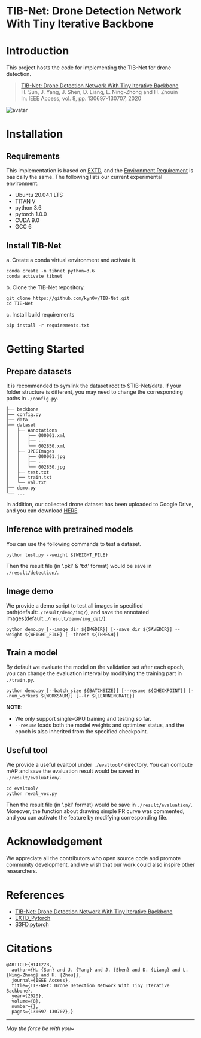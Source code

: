 # TIB-Net: Drone Detection Network With Tiny Iterative Backbone

# Introduction

This project hosts the code for implementing the TIB-Net for drone detection.
>[TIB-Net: Drone Detection Network With Tiny Iterative Backbone](https://ieeexplore.ieee.org/document/9141228)  
>H. Sun, J. Yang, J. Shen, D. Liang, L. Ning-Zhong and H. Zhouin  
>In: IEEE Access, vol. 8, pp. 130697-130707, 2020

![avatar](https://github.com/kyn0v/TIB-Net/blob/master/result/demo/img_det/display.jpg)

# Installation

## Requirements

This implementation is based on [EXTD](https://github.com/clovaai/EXTD_Pytorch), and the [Environment Requirement](https://github.com/clovaai/EXTD_Pytorch#requirement) is basically the same. The following lists our current experimental environment:
* Ubuntu 20.04.1 LTS
* TITAN V
* python 3.6
* pytorch 1.0.0
* CUDA 9.0
* GCC 6

## Install TIB-Net

a. Create a conda virtual environment and activate it.
```shell
conda create -n tibnet python=3.6  
conda activate tibnet
```
b. Clone the TIB-Net repository.
```shell
git clone https://github.com/kyn0v/TIB-Net.git
cd TIB-Net
```

c. Install build requirements
```shell
pip install -r requirements.txt
```

# Getting Started

## Prepare datasets

It is recommended to symlink the dataset root to $TIB-Net/data. If your folder structure is different, you may need to change the corresponding paths in `./config.py`.
```
├── backbone
├── config.py
├── data
├── dataset 
│   ├── Annotations
│   │   ├── 000001.xml
│   │   ├── ...
│   │   └── 002850.xml
│   ├── JPEGImages
│   │   ├── 000001.jpg
│   │   ├── ...
│   │   └── 002850.jpg
│   ├── test.txt
│   ├── train.txt
│   └── val.txt
├── demo.py
└── ...
```
In addition, our collected drone dataset has been uploaded to Google Drive, and you can download [HERE](https://drive.google.com/drive/folders/1ro-S2lwBmn83HLSppr5i-hBHLlYLAobg?usp=sharing).
## Inference with pretrained models

You can use the following commands to test a dataset.
```shell
python test.py --weight ${WEIGHT_FILE}
```
Then the result file (in '.pkl' & 'txt' format) would be save in `./result/detection/`.

## Image demo

We provide a demo script to test all images in specified path(default:`./result/demo/img/`), and save the annotated images(default:`./result/demo/img_det/`):
```shell
python demo.py [--image_dir ${IMGDIR}] [--save_dir ${SAVEDIR}] --weight ${WEIGHT_FILE} [--thresh ${THRESH}]
```
## Train a model

By default we evaluate the model on the validation set after each epoch, you can change the evaluation interval by modifying the training part in `./train.py`.
```shell
python demo.py [--batch_size ${BATCHSIZE}] [--resume ${CHECKPOINT}] [--num_workers ${WORKSNUM}] [--lr ${LEARNINGRATE}]
```

**NOTE**:
- We only support single-GPU training and testing so far.
- `--resume` loads both the model weights and optimizer status, and the epoch is also inherited from the specified checkpoint.

## Useful tool

We provide a useful evaltool under `./evaltool/` directory. You can compute mAP and save the evaluation result would be saved in `./result/evaluation/`.
```shell
cd evaltool/
python reval_voc.py
```
Then the result file (in '.pkl' format) would be save in `./result/evaluation/`. Moreover, the function about drawing simple PR curve was commented, and you can activate the feature by modifying corresponding file. 

# Acknowledgement
We appreciate all the contributors who open source code and promote community development, and we wish that our work could also inspire other researchers.

# References
* [TIB-Net: Drone Detection Network With Tiny Iterative Backbone](https://ieeexplore.ieee.org/document/9141228)
* [EXTD_Pytorch](https://github.com/clovaai/EXTD_Pytorch)
* [S3FD.pytorch](https://github.com/yxlijun/S3FD.pytorch)

# Citations
```
@ARTICLE{9141228,
  author={H. {Sun} and J. {Yang} and J. {Shen} and D. {Liang} and L. {Ning-Zhong} and H. {Zhou}},
  journal={IEEE Access}, 
  title={TIB-Net: Drone Detection Network With Tiny Iterative Backbone}, 
  year={2020},
  volume={8},
  number={},
  pages={130697-130707},}
```

------
*May the force be with you~*